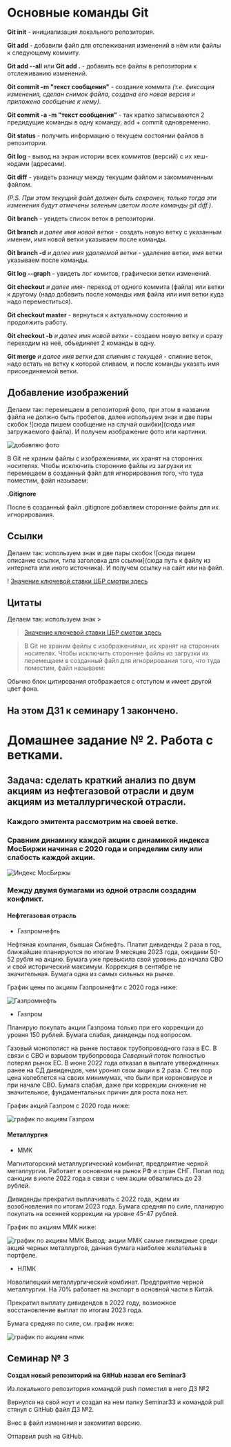 # Основные команды Git

**Git init** - инициализация локального репозитория.

**Git add** - добавили файл для отслеживания изменений в нём или файлы к следующему коммиту.

**Git add --all**  или **Git add .** - добавить все файлы в репозитории к отслеживанию изменений. 

**Git commit -m "текст сообщения"** - создание коммита *(т.е. фиксация изменения, сделан снимок файла, создана его новая версия и приложено сообщение к нему)*.

**Git commit -a -m "текст сообщения"** - так кратко записываются 2 предидущие команды в одну команду, add + commit одновременно.

**Git status** - получить информацию о текущем состоянии файлов в репозитории.

**Git log** - вывод на экран истории всех коммитов (версий) с их хеш-кодами (адресами).


**Git diff** - увидеть разницу между текущим файлом и закоммиченным файлом.

*(P.S. При этом текущий файл должен быть сохранен, только тогда эти изменения будут отмечены зеленым цветом после команды git diff.)*.

**Git branch** - увидеть список веток в репозитории.

**Git branch** *и далее имя новой ветки* - создать новую ветку с указанным именем, имя новой ветки указываем после команды.

**Git branch -d** *и далее имя удаляемой ветки* - удаление ветки, имя ветки указываем после команды.

**Git log --graph** - увидеть лог комитов, графически ветки изменений.

**Git checkout** *и далее имя*- переход от одного коммита (файла) или ветки к другому (надо добавить после команды имя файла или имя ветки куда надо переместиться).

**Git checkout master** - вернуться к актуальному состоянию и продолжить работу.

**Git checkout -b** *и далее имя новой ветки* - создаем новую ветку и сразу переходим на неё, объединяет 2 команды в одну.

**Git merge** *и далее имя ветки для слияния с текущей* - слияние веток, надо встать на ветку к которой сливаем, и после команды указать имя присоединяемой ветки.

## Добавление изображений

Делаем так: перемещаем в репозиторий фото, при этом в названии файла не должно быть пробелов, далее используем знак и две пары скобок ![сюда пишем сообщение на случай ошибки](сюда имя загружаемого файла). И получем изображение фото или картинки.

![добавляю фото](Riga2.jpeg)

В Git не храним файлы с изображениями, их хранят на сторонних носителях. Чтобы исключить сторонние файлы из загрузки их перемещаем в созданный файл для игнорирования того, что туда поместим, файл называем:

**.Gitignore**

После в созданный файл .gitignore добавляем сторонние файлы для их игнорирования.

## Ссылки

Делаем так: используем знак и две пары скобок ![сюда пишем описание ссылки, типа заголовка для ссылки](сюда путь к файлу из интернета или иного источника). И получем ссылку на сайт или на файл.

! [Значение ключевой ставки ЦБР смотри здесь](https://cbr.ru)


## Цитаты

Делаем так: используем знак >

> [Значение ключевой ставки ЦБР смотри здесь](https://cbr.ru)

> В Git не храним файлы с изображениями, их хранят на сторонних носителях. Чтобы исключить сторонние файлы из загрузки их перемещаем в созданный файл для игнорирования того, что туда поместим, файл называем:

Обычно блок цитирования отображается с отступом и имеет другой цвет фона.

## На этом ДЗ1 к семинару 1 закончено.


# Домашнее задание № 2. Работа с ветками.

## Задача: сделать краткий анализ по двум акциям из нефтегазовой отрасли и двум акциям из металлургической отрасли.

### Каждого эмитента рассмотрим на своей ветке.

### Сравним динамику каждой акции с динамикой индекса МосБиржи начиная с 2020 года и определим силу или слабость каждой акции.


![Индекс МосБиржы](mbindex2.png)


### Между двумя бумагами из одной отрасли создадим конфликт.

#### Нефтегазовая отрасль

* Газпромнефть

Нефтяная компания, бывшая Сибнефть. 
Платит дивиденды 2 раза в год, ближайшие планируются по итогам 9 месяцев 2023 года, ожидаем 50-52 рубля на акцию.
Бумага уже превысила свой уровень до начала СВО и свой исторический максимум.
Коррекция в сентябре не значительная.
Бумага одна из самых сильных на рынке. 

График цены по акциям Газпромнефти с 2020 года ниже:

![Газпромнефть](sibn23.PNG)

* Газпром

Планирую покупать акции Газпрома только при его коррекции до уровня 150 рублей.  Бумага слабая, дивиденды под вопросом.

Газовый монополист на рынке поставок трубопроводного газа в ЕС. В связи с СВО и взрывом трубопровода *Северный поток* полностью потерял рынок ЕС.
В июне 2022 года отказал в выплате утвержденных ранее на СД дивидендов, чем уронил свои акции в 2 раза. С тех пор цена колеблется на своих минимумах, что были при короновирусе и при начале СВО.
Бумага слабая, даже при коррекции снижение не значительное, фундаментальных причин для роста пока нет.

График акций Газпром с 2020 года ниже:

![график по акциям Газпром](gazprom23.PNG)

#### Металлургия

* ММК

Магнитогорский металлургический комбинат, предприятие черной металлургии. Работает в основном на рынок РФ и стран СНГ. Попал под санкции в июле 2022 года в связи с чем акции обвалились до 23 рублей.

Дивиденды прекратил выплачивать с 2022 года, ждем их возобновления по итогам 2023 года.
Бумага средняя по силе, планирую покупать на осенней коррекции на уровне 45-47 рублей.

График по акциям ММК ниже:

![график по акциям ММК](magn23.PNG)
Вывод: акции ММК самые ликвидные среди акций черных металлургов, данная бумага наиболее желательна в портфеле.

* НЛМК

Новолипецкий металлургический комбинат. Предприятие черной металлургии. На 70% работает на экспорт в основной части в Китай. 

Прекратил выплату дивидендов в 2022 году, возможное восстановление выплат по итогам 2023 года.

Бумага средняя по силе, см. график ниже:

![график по акциям нлмк](nlmk23.PNG)


## Семинар № 3

**Создал новый репозиторий на GitHub назвал его Seminar3**

Из локального репозитория командой push поместил в него ДЗ №2

Вернулся на свой ноут и создал на нем папку Seminar33 и командой pull стянул с GitHub файл ДЗ №2.

Внес в файл изменения и закомитил версию.

Отпарвил push на GitHub.

